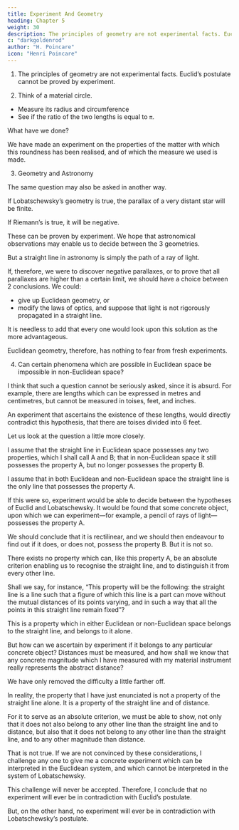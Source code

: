 ```yaml
---
title: Experiment And Geometry
heading: Chapter 5
weight: 30
description: The principles of geometry are not experimental facts. Euclid’s postulate cannot be proved by experiment.
c: "darkgoldenrod"
author: "H. Poincare"
icon: "Henri Poincare"
---
```



1. The principles of geometry are not experimental facts. Euclid’s postulate cannot be proved by experiment. 
<!-- However convincing the reasons already given may appear to me, I feel
I must dwell upon them, because there is a profoundly
false conception deeply rooted in many minds. -->

2. Think of a material circle.
- Measure its radius and circumference
- See if the ratio of the two lengths is equal to `π`. 

What have we done? 

We have made an experiment on the properties of the matter with which this roundness has been realised, and of which the measure we used is made.

3. Geometry and Astronomy

The same question may also be asked in another way. 

If Lobatschewsky’s geometry is true, the parallax of a very distant star will be finite. 

If Riemann’s is true, it will be negative. 

These can be proven by experiment. We hope that astronomical observations may enable us to decide between the 3 geometries.

But a straight line in astronomy is simply the path of a ray of light. 

If, therefore, we were to discover negative parallaxes, or to prove that all parallaxes are higher than a certain limit, we should have a choice between 2 conclusions. We could:

- give up Euclidean geometry, or
- modify the laws of optics, and suppose that light is not rigorously propagated in a straight line. 

It is needless to add that every one would look upon this solution as the more advantageous. 

Euclidean geometry, therefore, has nothing to fear from fresh experiments.

4. Can certain phenomena which are possible in Euclidean space be impossible in non-Euclidean space?

<!-- , so that experiment in establishing these phenomena would directly contradict the non-Euclidean hypothesis?  -->

I think that such a question cannot be seriously asked, since it is absurd. For example, there are lengths which can be expressed in metres and centimetres, but cannot be measured in toises, feet, and inches.

An experiment that ascertains the existence of these lengths, would directly contradict this hypothesis, that there are toises divided into 6 feet. 

Let us look at the question a little more closely. 

I assume that the straight line in Euclidean space possesses any two properties, which I shall call A and B; that in non-Euclidean space it still possesses the property A, but no longer
possesses the property B.

I assume that in both Euclidean and non-Euclidean space the straight line is the only line that possesses the property A. 

If this were so, experiment would be able to decide between the hypotheses of Euclid and Lobatschewsky. It would be found that some concrete object, upon which we can experiment—for example, a pencil of rays of light—possesses the property A. 

We should conclude that it is rectilinear, and we should then endeavour to find out if it does, or does not, possess the property B. But it is not so. 

There exists no property which can, like this property A, be an absolute criterion enabling us to recognise the straight line, and to distinguish it from every other line. 

Shall we say, for instance, “This property will be the following: the straight line is a line such that a figure of which this line is a part can move without the mutual distances of its points varying, and in such a way that all the points in this straight line remain fixed”?

This is a property which in either Euclidean or non-Euclidean space belongs to the straight line, and belongs to it alone. 

But how can we ascertain by experiment if it belongs to any particular concrete object? Distances must be measured, and how shall we know that any concrete magnitude which I have measured with my material instrument really represents the abstract distance? 

We have only removed the difficulty a little farther off. 

In reality, the property that I have just enunciated is not a property of the straight line alone. It is a property of the straight line and of distance. 

For it to serve as an absolute criterion, we must be able to show, not only that it does not also belong to any other line than the straight line and to distance, but also that it does not belong to any other line than the straight line, and to any other magnitude than distance. 

That is not true. If we are not convinced by these considerations, I challenge any one to give me a concrete experiment which can be interpreted in the Euclidean system, and which cannot be interpreted in the system of Lobatschewsky. 

This challenge will never be accepted. Therefore, I conclude that no experiment will ever be in contradiction with Euclid’s postulate.

But, on the other hand, no experiment will ever be in contradiction with Lobatschewsky’s postulate.
